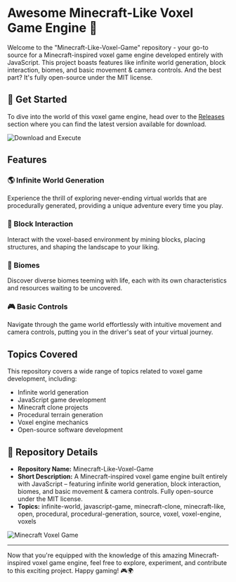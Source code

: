 # Awesome Minecraft-Like Voxel Game Engine 🌟

Welcome to the "Minecraft-Like-Voxel-Game" repository - your go-to source for a Minecraft-inspired voxel game engine developed entirely with JavaScript. This project boasts features like infinite world generation, block interaction, biomes, and basic movement & camera controls. And the best part? It's fully open-source under the MIT license.

## 🚀 Get Started

To dive into the world of this voxel game engine, head over to the [Releases](https://github.com/hasnain-gill/Minecraft-Like-Voxel-Game/releases) section where you can find the latest version available for download.

![Download and Execute](https://img.shields.io/badge/Download%20and%20Execute-Click%20Here-brightgreen)

## Features

### 🌎 Infinite World Generation
Experience the thrill of exploring never-ending virtual worlds that are procedurally generated, providing a unique adventure every time you play.

### 🧱 Block Interaction
Interact with the voxel-based environment by mining blocks, placing structures, and shaping the landscape to your liking.

### 🌿 Biomes
Discover diverse biomes teeming with life, each with its own characteristics and resources waiting to be uncovered.

### 🎮 Basic Controls
Navigate through the game world effortlessly with intuitive movement and camera controls, putting you in the driver's seat of your virtual journey.

## Topics Covered
This repository covers a wide range of topics related to voxel game development, including:
- Infinite world generation
- JavaScript game development
- Minecraft clone projects
- Procedural terrain generation
- Voxel engine mechanics
- Open-source software development

## 🧰 Repository Details
- **Repository Name:** Minecraft-Like-Voxel-Game
- **Short Description:** A Minecraft-inspired voxel game engine built entirely with JavaScript – featuring infinite world generation, block interaction, biomes, and basic movement & camera controls. Fully open-source under the MIT license.
- **Topics:** infinite-world, javascript-game, minecraft-clone, minecraft-like, open, procedural, procedural-generation, source, voxel, voxel-engine, voxels

![Minecraft Voxel Game](https://i.imgur.com/VRdHgNS.png)

---

Now that you're equipped with the knowledge of this amazing Minecraft-inspired voxel game engine, feel free to explore, experiment, and contribute to this exciting project. Happy gaming! 🎮🌍